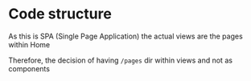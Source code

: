 # Code structure

As this is SPA (Single Page Application) the actual views are the pages within Home

Therefore, the decision of having ```/pages``` dir within views and not as components

